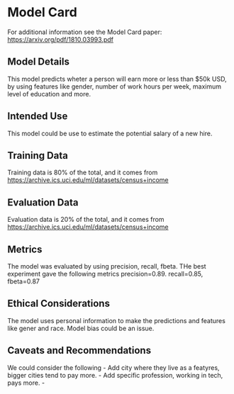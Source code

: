 # Model Card

For additional information see the Model Card paper: https://arxiv.org/pdf/1810.03993.pdf

## Model Details
This model predicts wheter a person will earn more or less than $50k USD, by using features like gender, number of work hours per week, maximum level of education and more.

## Intended Use
This model could be use to estimate the potential salary of a new hire.

## Training Data
Training data is 80% of the total, and it comes from https://archive.ics.uci.edu/ml/datasets/census+income

## Evaluation Data
Evaluation data is 20% of the total, and it comes from https://archive.ics.uci.edu/ml/datasets/census+income

## Metrics
The model was evaluated by using precision, recall, fbeta. THe best experiment gave the following metrics precision=0.89. recall=0.85, fbeta=0.87

## Ethical Considerations
The model uses personal information to make the predictions and features like gener and race. Model bias could be an issue.

## Caveats and Recommendations
We could consider the following
    - Add city where they live as a featyres, bigger cities tend to pay more.
    - Add specific profession, working in tech, pays more.
    - 